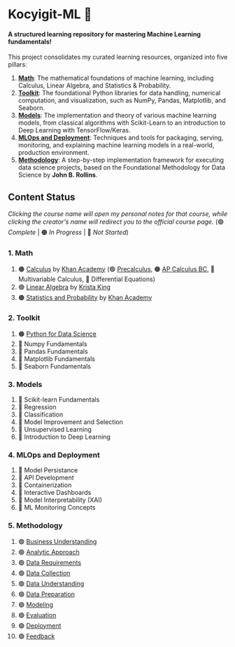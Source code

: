 # Kocyigit-ML 🤖

#### A structured learning repository for mastering Machine Learning fundamentals\!

This project consolidates my curated learning resources, organized into five pillars:

1.  **[Math](./01_math/)**: The mathematical foundations of machine learning, including Calculus, Linear Algebra, and Statistics & Probability.
2.  **[Toolkit](./02_toolkit//)**: The foundational Python libraries for data handling, numerical computation, and visualization, such as NumPy, Pandas, Matplotlib, and Seaborn.
3.  **[Models](./03_models/)**: The implementation and theory of various machine learning models, from classical algorithms with Scikit-Learn to an introduction to Deep Learning with TensorFlow/Keras.
4. **[MLOps and Deployment](./04_mlops_and_deployment/)**: Techniques and tools for packaging, serving, monitoring, and explaining machine learning models in a real-world, production environment.
5.  **[Methodology](./05_methodology/)**: A step-by-step implementation framework for executing data science projects, based on the Foundational Methodology for Data Science by **John B. Rollins**.


## Content Status  
_Clicking the course name will open my personal notes for that course, while clicking the creator's name will redirect you to the official course page._ (🟢 _Complete_ | 🟠 _In Progress_ | 🔴 _Not Started_)

### 1. Math
1. 🟠 [Calculus](./01_math/01_calculus/) by [Khan Academy](https://www.khanacademy.org/) (🟢 [Precalculus](./01_math/01_calculus/00_precalculus/), 🟠 [AP Calculus BC](./01_math/01_calculus/01_ap_calculus_bc/), 🔴 Multivariable Calculus, 🔴 Differential Equations)
2. 🟢 [Linear Algebra](./01_math/02_linear_algebra/) by [Krista King](https://www.udemy.com/course/linear-algebra-course/)
3. 🟠 [Statistics and Probability](./01_math/03_statistics_and_probability/) by [Khan Academy](https://www.khanacademy.org/)

### 2. Toolkit  
1. 🟠 [Python for Data Science](./02_toolkit/01_python_for_data_science/)
2. 🔴 Numpy Fundamentals
3. 🔴 Pandas Fundamentals
4. 🔴 Matplotlib Fundamentals
5. 🔴 Seaborn Fundamentals

### 3. Models
1. 🔴 Scikit-learn Fundamentals
2. 🔴 Regression
3. 🔴 Classification
4. 🔴 Model Improvement and Selection
5. 🔴 Unsupervised Learning
6. 🔴 Introduction to Deep Learning

### 4. MLOps and Deployment
1. 🔴 Model Persistance
2. 🔴 API Development
3. 🔴 Containerization
4. 🔴 Interactive Dashboards
5. 🔴 Model Interpretability (XAI)
6. 🔴 ML Monitoring Concepts

### 5. Methodology
1. 🟢 [Business Understanding](./04_methodology/01_business_understanding.md)
2. 🟢 [Analytic Approach](./04_methodology/02_analytic_approach.md)
3. 🟢 [Data Requirements](./04_methodology/03_data_requirements.md)
4. 🟢 [Data Collection](./04_methodology/04_data_collection.md)
5. 🟢 [Data Understanding](./04_methodology/05_data_understanding.md)
6. 🟢 [Data Preparation](./04_methodology/06_data_preparation.md)
7. 🟢 [Modeling](./04_methodology/07_modeling.md)
8. 🟢 [Evaluation](./04_methodology/08_evaluation.md)
9. 🟢 [Deployment](./04_methodology/09_deployment.md)
10. 🟢 [Feedback](./04_methodology/10_feedback.md)

